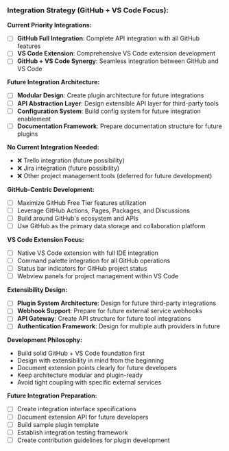 ### Integration Strategy (GitHub + VS Code Focus):

**Current Priority Integrations:**
- [ ] **GitHub Full Integration**: Complete API integration with all GitHub features
- [ ] **VS Code Extension**: Comprehensive VS Code extension development
- [ ] **GitHub + VS Code Synergy**: Seamless integration between GitHub and VS Code

**Future Integration Architecture:**
- [ ] **Modular Design**: Create plugin architecture for future integrations
- [ ] **API Abstraction Layer**: Design extensible API layer for third-party tools
- [ ] **Configuration System**: Build config system for future integration enablement
- [ ] **Documentation Framework**: Prepare documentation structure for future plugins

**No Current Integration Needed:**
- ❌ Trello integration (future possibility)
- ❌ Jira integration (future possibility) 
- ❌ Other project management tools (deferred for future development)

**GitHub-Centric Development:**
- [ ] Maximize GitHub Free Tier features utilization
- [ ] Leverage GitHub Actions, Pages, Packages, and Discussions
- [ ] Build around GitHub's ecosystem and APIs
- [ ] Use GitHub as the primary data storage and collaboration platform

**VS Code Extension Focus:**
- [ ] Native VS Code extension with full IDE integration
- [ ] Command palette integration for all GitHub operations
- [ ] Status bar indicators for GitHub project status
- [ ] Webview panels for project management within VS Code

**Extensibility Design:**
- [ ] **Plugin System Architecture**: Design for future third-party integrations
- [ ] **Webhook Support**: Prepare for future external service webhooks
- [ ] **API Gateway**: Create API structure for future tool integrations
- [ ] **Authentication Framework**: Design for multiple auth providers in future

**Development Philosophy:**
- Build solid GitHub + VS Code foundation first
- Design with extensibility in mind from the beginning
- Document extension points clearly for future developers
- Keep architecture modular and plugin-ready
- Avoid tight coupling with specific external services

**Future Integration Preparation:**
- [ ] Create integration interface specifications
- [ ] Document extension API for future developers
- [ ] Build sample plugin template
- [ ] Establish integration testing framework
- [ ] Create contribution guidelines for plugin development
